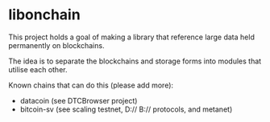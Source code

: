 # libonchain

This project holds a goal of making a library that reference large data held permanently on blockchains.

The idea is to separate the blockchains and storage forms into modules that utilise each other.

Known chains that can do this (please add more):
  - datacoin (see DTCBrowser project)
  - bitcoin-sv (see scaling testnet, D:// B:// protocols, and metanet)
